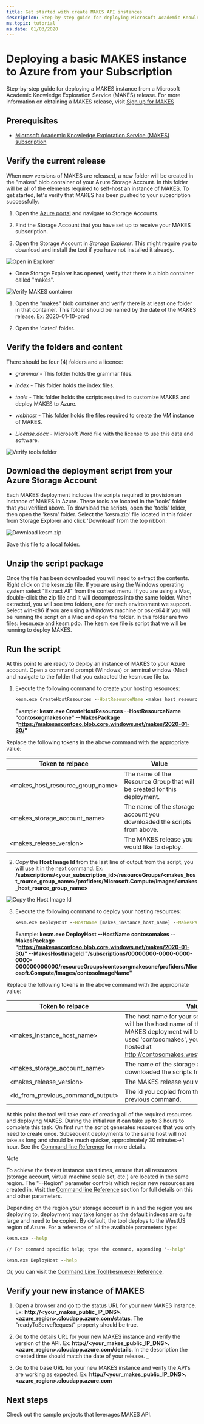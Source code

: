 ```yaml
---
title: Get started with create MAKES API instances
description: Step-by-step guide for deploying Microsoft Academic Knowledge Exploration Service(MAKES) APIs using MAKES management tool.
ms.topic: tutorial
ms.date: 01/03/2020
---
```


# Deploying a basic MAKES instance to Azure from your Subscription

 Step-by-step guide for deploying a MAKES instance from a Microsoft Academic Knowledge Exploration Service (MAKES) release. For more information on obtaining a MAKES release, visit [Sign up for MAKES](get-started-setup-provisioning.md)

## Prerequisites

- [Microsoft Academic Knowledge Exploration Service (MAKES) subscription](get-started-setup-provisioning.md)

## Verify the current release

When new versions of MAKES are released, a new folder will be created in the "makes" blob container of your Azure Storage Account.  In this folder will be all of the elements required to self-host an instance of MAKES.  To get started, let's verify that MAKES has been pushed to your subscription successfully.

1. Open the [Azure portal](https://portal.azure.com) and navigate to Storage Accounts.

2. Find the Storage Account that you have set up to receive your MAKES subscription.

3. Open the Storage Account in *Storage Explorer*.  This might require you to download and install the tool if you have not installed it already.

![Open in Explorer](media/get-started-open-storage-account.png)

- Once Storage Explorer has opened, verify that there is a blob container called "makes".

![Verify MAKES container](media/get-started-verify-makes-container.png)

1. Open the "makes" blob container and verify there is at least one folder in that container.  This folder should be named by the date of the MAKES release.  Ex: 2020-01-10-prod

2. Open the 'dated' folder.

## Verify the folders and content

There should be four (4) folders and a licence:

- *grammar* - This folder holds the grammar files.

- *index* - This folder holds the index files.

- *tools* - This folder holds the scripts required to customize MAKES and deploy MAKES to Azure.

- *webhost* - This folder holds the files required to create the VM instance of MAKES.

- *License.docx* - Microsoft Word file with the license to use this data and software.

![Verify tools folder](media/get-started-tools-folder.png)

## Download the deployment script from your Azure Storage Account

Each MAKES deployment includes the scripts required to provision an instance of MAKES in Azure.  These tools are located in the 'tools' folder that you verified above.  To download the scripts, open the 'tools' folder, then open the 'kesm' folder.  Select the 'kesm.zip' file located in this folder from Storage Explorer and click 'Download' from the top ribbon:

![Download kesm.zip](media/get-started-download-kesm.png)

Save this file to a local folder.

## Unzip the script package

Once the file has been downloaded you will need to extract the contents.  Right click on the kesm.zip file.  If you are using the Windows operating system select "Extract All" from the context menu.  If you are using a Mac, double-click the zip file and it will decompress into the same folder.  When extracted, you will see two folders, one for each environment we support.  Select win-x86 if you are using a Windows machine or osx-x64 if you will be running the script on a Mac and open the folder.  In this folder are two files: kesm.exe and kesm.pdb.  The kesm.exe file is script that we will be running to deploy MAKES.

## Run the script

At this point to are ready to deploy an instance of MAKES to your Azure account.  Open a command prompt (Windows) or terminal window (Mac) and navigate to the folder that you extracted the kesm.exe file to.

1. Execute the following command to create your hosting resources:

    ```cmd
    kesm.exe CreateHostResources --HostResourceName <makes_host_resource_group_name> --MakesPackage "https://<makes_storage_account_name>.blob.core.windows.net/makes/<makes_release_version>/"
    ```

    Example: **kesm.exe CreateHostResources --HostResourceName "contosorgmakesone" --MakesPackage "https://makesascontoso.blob.core.windows.net/makes/2020-01-30/"**

Replace the following tokens in the above command with the appropriate value:

| Token to relpace | Value |
| --------| ----- |
| <makes_host_resource_group_name> | The name of the Resource Group that will be created for this deployment. |
| <makes_storage_account_name> | The name of the storage account you downloaded the scripts from above. |
| <makes_release_version> | The MAKES release you would like to deploy. |

2. Copy the **Host Image Id** from the last line of output from the script, you will use it in the next command.  Ex:  **/subscriptions/<your_subscription_id>/resourceGroups/<makes_host_rource_group_name>/profiders/Microsoft.Compute/Images/<makes_host_rource_group_name>** 

![Copy the Host Image Id](media/get-started-copy-makes-image-id.png)

3. Execute the following command to deploy your hosting resources:

    ```cmd
    kesm.exe DeployHost --HostName [makes_instance_host_name] --MakesPackage "https://<makes_storage_account_name>.blob.core.windows.net/makes/<makes_release_version>/"  --MakesHostImageId "<id_from_previous_command_output>"
    ```

    Example: **kesm.exe DeployHost --HostName contosomakes --MakesPackage "https://makesascontoso.blob.core.windows.net/makes/2020-01-30/" --MakesHostImageId "/subscriptions/00000000-0000-0000-0000-000000000000/resourceGroups/contosorgmakesone/profiders/Microsoft.Compute/Images/contosoImageName"**

Replace the following tokens in the above command with the appropriate value:

| Token to relpace | Value |
| --------| ----- |
| <makes_instance_host_name> | The host name for your service.  The hostname will be the host name of the server where your MAKES deployment will be hosted.  Ex: If you used 'contosomakes', your MAKES API will be hosted at http://contosomakes.westus.cloudapp.azure.net. |
| <makes_storage_account_name> | The name of the storage account you downloaded the scripts from above. |
| <makes_release_version> | The MAKES release you would like to deploy. |
| <id_from_previous_command_output> | The id you copied from the output of the previous command. |



At this point the tool will take care of creating all of the required resources and deploying MAKES.  During the initial run it can take up to 3 hours to complete this task.  On first run the script generates resources that you only need to create once.  Subsequent deployments to the same host will not take as long and should be much quicker, approximately 30 minutes->1 hour.  See the [Command line Reference](reference-makes-command-line-tool.md) for more details.  

> [!NOTE]
> To achieve the fastest instance start times, ensure that all resources (storage account, virtual machine scale set, etc.) are located in the same region. The "--Region" parameter controls which region new resources are created in. Visit the [Command line Reference](reference-makes-command-line-tool.md) section for full details on this and other parameters.

Depending on the region your storage account is in and the region you are deploying to, deployment may take longer as the default indexes are quite large and need to be copied.  By default, the tool deploys to the WestUS region of Azure.  For a reference of all the available parameters type:

```cmd
kesm.exe --help

// For command specific help; type the command, appending '--help'

kesm.exe DeployHost --help
```

Or, you can visit the [Command Line Tool(kesm.exe) Reference](reference-makes-command-line-tool.md).

## Verify your new instance of MAKES

1. Open a browser and go to the status URL for your new MAKES instance.  Ex: **http://<your_makes_public_IP_DNS>.<azure_region>.cloudapp.azure.com/status**. The "readyToServeRequest" property should be true.

2. Go to the details URL for your new MAKES instance and verify the version of the API. Ex: **http://<your_makes_public_IP_DNS>.<azure_region>.cloudapp.azure.com/details**.  In the description the created time should match the date of your release. _

3. Go to the base URL for your new MAKES instance and verify the API's are working as expected.  Ex: **http://<your_makes_public_IP_DNS>.<azure_region>.cloudapp.azure.com**


## Next steps

Check out the sample projects that leverages MAKES API.
